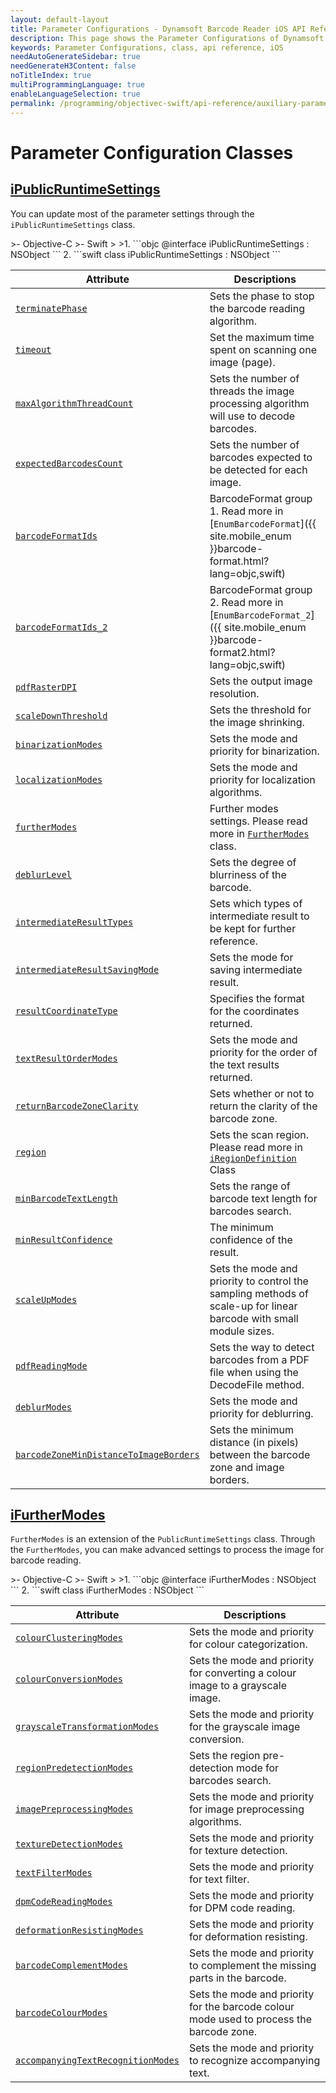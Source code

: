 ```yaml
---
layout: default-layout
title: Parameter Configurations - Dynamsoft Barcode Reader iOS API Reference
description: This page shows the Parameter Configurations of Dynamsoft Barcode Reader for iOS SDK.
keywords: Parameter Configurations, class, api reference, iOS
needAutoGenerateSidebar: true
needGenerateH3Content: false
noTitleIndex: true
multiProgrammingLanguage: true
enableLanguageSelection: true
permalink: /programming/objectivec-swift/api-reference/auxiliary-parameter-index.html
---
```


# Parameter Configuration Classes

## [iPublicRuntimeSettings](auxiliary-iPublicRuntimeSettings.html)

You can update most of the parameter settings through the `iPublicRuntimeSettings` class.

<div class="sample-code-prefix"></div>
>- Objective-C
>- Swift
>
>1. 
```objc
@interface iPublicRuntimeSettings : NSObject
```
2. 
```swift
class iPublicRuntimeSettings : NSObject
```

| Attribute | Descriptions |
|---------- | ----------- |
| [`terminatePhase`](auxiliary-iPublicRuntimeSettings.html#terminatephase) | Sets the phase to stop the barcode reading algorithm. |
| [`timeout`](auxiliary-iPublicRuntimeSettings.html#timeout) | Set the maximum time spent on scanning one image (page). |
| [`maxAlgorithmThreadCount`](auxiliary-iPublicRuntimeSettings.html#maxalgorithmthreadcount) | Sets the number of threads the image processing algorithm will use to decode barcodes. |
| [`expectedBarcodesCount`](auxiliary-iPublicRuntimeSettings.html#expectedbarcodescount) | Sets the number of barcodes expected to be detected for each image. |
| [`barcodeFormatIds`](auxiliary-iPublicRuntimeSettings.html#barcodeformatids) | BarcodeFormat group 1. Read more in [`EnumBarcodeFormat`]({{ site.mobile_enum }}barcode-format.html?lang=objc,swift) |
| [`barcodeFormatIds_2`](auxiliary-iPublicRuntimeSettings.html#barcodeformatids_2) | BarcodeFormat group 2. Read more in [`EnumBarcodeFormat_2`]({{ site.mobile_enum }}barcode-format2.html?lang=objc,swift) |
| [`pdfRasterDPI`](auxiliary-iPublicRuntimeSettings.html#pdfrasterdpi) | Sets the output image resolution. |
| [`scaleDownThreshold`](auxiliary-iPublicRuntimeSettings.html#scaledownthreshold) | Sets the threshold for the image shrinking. |
| [`binarizationModes`](auxiliary-iPublicRuntimeSettings.html#binarizationmodes) | Sets the mode and priority for binarization. |
| [`localizationModes`](auxiliary-iPublicRuntimeSettings.html#localizationmodes) | Sets the mode and priority for localization algorithms. |
| [`furtherModes`](auxiliary-iPublicRuntimeSettings.html#furthermodes) | Further modes settings. Please read more in [`FurtherModes`](auxiliary-iFurtherModes.html) class. |
| [`deblurLevel`](auxiliary-iPublicRuntimeSettings.html#deblurlevel) | Sets the degree of blurriness of the barcode. |
| [`intermediateResultTypes`](auxiliary-iPublicRuntimeSettings.html#intermediateresulttypes) | Sets which types of intermediate result to be kept for further reference. |
| [`intermediateResultSavingMode`](auxiliary-iPublicRuntimeSettings.html#intermediateresultsavingmode) | Sets the mode for saving intermediate result. |
| [`resultCoordinateType`](auxiliary-iPublicRuntimeSettings.html#resultcoordinatetype) | Specifies the format for the coordinates returned. |
| [`textResultOrderModes`](auxiliary-iPublicRuntimeSettings.html#textresultordermodes) | Sets the mode and priority for the order of the text results returned. |
| [`returnBarcodeZoneClarity`](auxiliary-iPublicRuntimeSettings.html#returnbarcodezoneclarity) | Sets whether or not to return the clarity of the barcode zone. |
| [`region`](auxiliary-iPublicRuntimeSettings.html#region) | Sets the scan region. Please read more in [`iRegionDefinition`](auxiliary-iRegionDefinition.html) Class |
| [`minBarcodeTextLength`](auxiliary-iPublicRuntimeSettings.html#minbarcodetextlength) | Sets the range of barcode text length for barcodes search. |
| [`minResultConfidence`](auxiliary-iPublicRuntimeSettings.html#minresultconfidence) | The minimum confidence of the result. |
| [`scaleUpModes`](auxiliary-iPublicRuntimeSettings.html#scaleupmodes) | Sets the mode and priority to control the sampling methods of scale-up for linear barcode with small module sizes. |
| [`pdfReadingMode`](auxiliary-iPublicRuntimeSettings.html#pdfreadingmode) | Sets the way to detect barcodes from a PDF file when using the DecodeFile method. |
| [`deblurModes`](auxiliary-iPublicRuntimeSettings.html#deblurmodes) | Sets the mode and priority for deblurring. |
| [`barcodeZoneMinDistanceToImageBorders`](auxiliary-iPublicRuntimeSettings.html#barcodezonemindistancetoimageborders) | Sets the minimum distance (in pixels) between the barcode zone and image borders. |

## [iFurtherModes](auxiliary-iFurtherModes.html)

`FurtherModes` is an extension of the `PublicRuntimeSettings` class. Through the `FurtherModes`, you can make advanced settings to process the image for barcode reading.

<div class="sample-code-prefix"></div>
>- Objective-C
>- Swift
>
>1. 
```objc
@interface iFurtherModes : NSObject
```
2. 
```swift
class iFurtherModes : NSObject
```

| Attribute | Descriptions |
|---------- | ------------ |
| [`colourClusteringModes`](auxiliary-iFurtherModes.html#colourclusteringmodes) | Sets the mode and priority for colour categorization. |
| [`colourConversionModes`](auxiliary-iFurtherModes.html#colourconversionmodes) | Sets the mode and priority for converting a colour image to a grayscale image. |
| [`grayscaleTransformationModes`](auxiliary-iFurtherModes.html#grayscaletransformationmodes) | Sets the mode and priority for the grayscale image conversion. |
| [`regionPredetectionModes`](auxiliary-iFurtherModes.html#regionpredetectionmodes) | Sets the region pre-detection mode for barcodes search. |
| [`imagePreprocessingModes`](auxiliary-iFurtherModes.html#imagepreprocessingmodes) | Sets the mode and priority for image preprocessing algorithms. |
| [`textureDetectionModes`](auxiliary-iFurtherModes.html#texturedetectionmodes) | Sets the mode and priority for texture detection. |
| [`textFilterModes`](auxiliary-iFurtherModes.html#textfiltermodes) | Sets the mode and priority for text filter. |
| [`dpmCodeReadingModes`](auxiliary-iFurtherModes.html#dpmcodereadingmodes) | Sets the mode and priority for DPM code reading. |
| [`deformationResistingModes`](auxiliary-iFurtherModes.html#deformationresistingmodes) | Sets the mode and priority for deformation resisting. |
| [`barcodeComplementModes`](auxiliary-iFurtherModes.html#barcodecomplementmodes) | Sets the mode and priority to complement the missing parts in the barcode. |
| [`barcodeColourModes`](auxiliary-iFurtherModes.html#barcodecolourmodes) | Sets the mode and priority for the barcode colour mode used to process the barcode zone. |
| [`accompanyingTextRecognitionModes`](auxiliary-iFurtherModes.html#accompanyingtextrecognitionmodes) | Sets the mode and priority to recognize accompanying text. |
